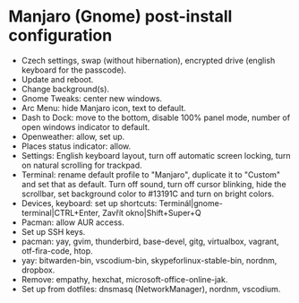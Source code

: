 # Manjaro (Gnome) post-install configuration

- Czech settings, swap (without hibernation), encrypted drive (english keyboard for the passcode).
- Update and reboot.
- Change background(s).
- Gnome Tweaks: center new windows.
- Arc Menu: hide Manjaro icon, text to default.
- Dash to Dock: move to the bottom, disable 100% panel mode, number of open windows indicator to default.
- Openweather: allow, set up.
- Places status indicator: allow.
- Settings: English keyboard layout, turn off automatic screen locking, turn on natural scrolling for trackpad.
- Terminal: rename default profile to "Manjaro", duplicate it to "Custom" and set that as default. Turn off sound, turn off cursor blinking, hide the scrollbar, set background color to #13191C and turn on bright colors.
- Devices, keyboard: set up shortcuts: Terminál|gnome-terminal|CTRL+Enter, Zavřít okno|Shift+Super+Q
- Pacman: allow AUR access.
- Set up SSH keys.
- pacman: yay, gvim, thunderbird, base-devel, gitg, virtualbox, vagrant, otf-fira-code, htop.
- yay: bitwarden-bin, vscodium-bin, skypeforlinux-stable-bin, nordnm, dropbox.
- Remove: empathy, hexchat, microsoft-office-online-jak.
- Set up from dotfiles: dnsmasq (NetworkManager), nordnm, vscodium.
